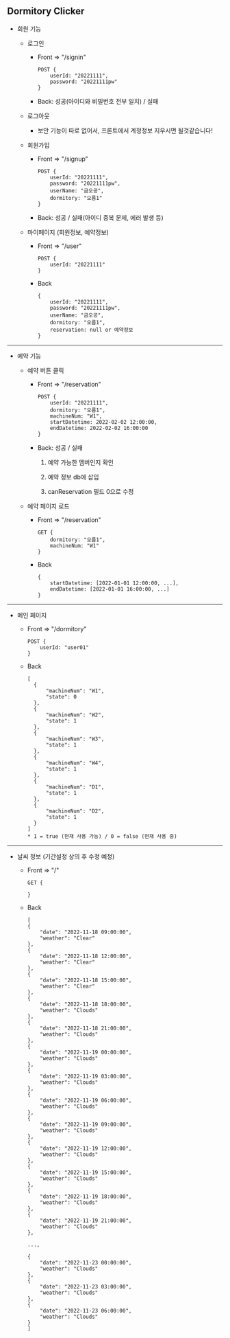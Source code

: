 ## Dormitory Clicker

* 회원 기능
  
  * 로그인
    
    * Front => "/signin"
      
      ```
      POST {
          userId: "20221111",
          password: "20221111pw"
      }
      ```
    
    * Back: 성공(아이디와 비밀번호 전부 일치) / 실패
  
  * 로그아웃
    
    * 보안 기능이 따로 없어서, 프론트에서 계정정보 지우시면 될것같습니다!
  
  * 회원가입
    
    * Front => "/signup"
      
      ```
      POST {
          userId: "20221111",
          password: "20221111pw",
          userName: "금오공",
          dormitory: "오름1"
      }
      ```
    
    * Back: 성공 / 실패(아이디 중복 문제, 에러 발생 등)
  
  * 마이페이지 (회원정보, 예약정보)
    
    * Front => "/user"
      
      ```
      POST {
          userId: "20221111"
      }
      ```
    
    * Back
      
      ```
      {
          userId: "20221111",
          password: "20221111pw",
          userName: "금오공",
          dormitory: "오름1",
          reservation: null or 예약정보
      }
      ```

---

* 예약 기능
  
  * 예약 버튼 클릭
    
    * Front => "/reservation"
      
      ```
      POST {
          userId: "20221111",
          dormitory: "오름1",
          machineNum: "W1",
          startDatetime: 2022-02-02 12:00:00,
          endDatetime: 2022-02-02 16:00:00
      }
      ```
    
    * Back: 성공 / 실패
      
      1. 예약 가능한 멤버인지 확인
      
      2. 예약 정보 db에 삽입
      
      3. canReservation 필드 0으로 수정
  
  * 예약 페이지 로드
    
    * Front => "/reservation"
      
      ```
      GET {
          dormitory: "오름1",
          machineNum: "W1"
      }
      ```
    
    * Back
      
      ```
      {
          startDatetime: [2022-01-01 12:00:00, ...],
          endDatetime: [2022-01-01 16:00:00, ...]
      }
      ```

---

* 메인 페이지
  
  * Front => "/dormitory"
    
    ```
    POST {
        userId: "user01"
    }
    ```
  
  * Back
    
    ```
    [
      {
          "machineNum": "W1",
          "state": 0
      },
      {
          "machineNum": "W2",
          "state": 1
      },
      {
          "machineNum": "W3",
          "state": 1
      },
      {
          "machineNum": "W4",
          "state": 1
      },
      {
          "machineNum": "D1",
          "state": 1
      },
      {
          "machineNum": "D2",
          "state": 1
      }
    ]
    * 1 = true (현재 사용 가능) / 0 = false (현재 사용 중)
    ```
    
---

* 날씨 정보 (기간설정 상의 후 수정 예정)

  * Front => "/"
    
    ```
    GET {

    }
    ```
  
  * Back
    
    ```
    [
    {
        "date": "2022-11-18 09:00:00",
        "weather": "Clear"
    },
    {
        "date": "2022-11-18 12:00:00",
        "weather": "Clear"
    },
    {
        "date": "2022-11-18 15:00:00",
        "weather": "Clear"
    },
    {
        "date": "2022-11-18 18:00:00",
        "weather": "Clouds"
    },
    {
        "date": "2022-11-18 21:00:00",
        "weather": "Clouds"
    },
    {
        "date": "2022-11-19 00:00:00",
        "weather": "Clouds"
    },
    {
        "date": "2022-11-19 03:00:00",
        "weather": "Clouds"
    },
    {
        "date": "2022-11-19 06:00:00",
        "weather": "Clouds"
    },
    {
        "date": "2022-11-19 09:00:00",
        "weather": "Clouds"
    },
    {
        "date": "2022-11-19 12:00:00",
        "weather": "Clouds"
    },
    {
        "date": "2022-11-19 15:00:00",
        "weather": "Clouds"
    },
    {
        "date": "2022-11-19 18:00:00",
        "weather": "Clouds"
    },
    {
        "date": "2022-11-19 21:00:00",
        "weather": "Clouds"
    },
    
    ...,
    
    {
        "date": "2022-11-23 00:00:00",
        "weather": "Clouds"
    },
    {
        "date": "2022-11-23 03:00:00",
        "weather": "Clouds"
    },
    {
        "date": "2022-11-23 06:00:00",
        "weather": "Clouds"
    }
    ]
    ```
